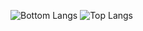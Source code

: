 ![Bottom Langs](https://github-readme-stats.vercel.app/api/top-langs/?username=MrIdn24&layout=compacttheme&=dracula)
![Top Langs](https://github-readme-stats.vercel.app/api?username=MrIdn24&show_icons=true)
